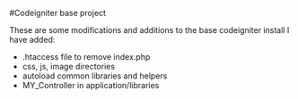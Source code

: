 #Codeigniter base project

These are some modifications and additions to the base codeigniter install
I have added:  

* .htaccess file to remove index.php
* css, js, image directories
* autoload common libraries and helpers
* MY_Controller in application/libraries

